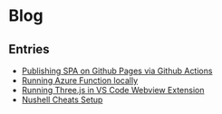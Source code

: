 # Blog

## Entries

- [Publishing SPA on Github Pages via Github Actions](1/publishing-spa-on-github-pages-via-github-actions/index.md)
- [Running Azure Function locally](2/running-azure-functions-locally/index.md)
- [Running Three.js in VS Code Webview Extension](3/running-three-js-in-vs-code-webview-extension/index.md)
- [Nushell Cheats Setup](8/nushell-cheats-setup/index.md)
